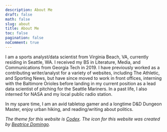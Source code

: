 ```yaml
---
description: About Me
draft: false
math: false
slug: about
title: About Me
toc: false
pagination: false
noComment: true
---
```


I am a sports analyst/data scientist from Virginia Beach, VA, currently residing in Seattle, WA. I received my BS in Literature, Media, and Communications from Georgia Tech in 2019. I have previously worked as a contributing writer/analyst for a variety of websites, including The Athletic, and Sporting News, but have since moved to work in front offices, interning with the Baltimore Orioles before landing in my current position as a lead data scientist of pitching for the Seattle Mariners. In a past life, I also interned for NASA and my local public radio station.

In my spare time, I am an avid tabletop gamer and a longtime D&D Dungeon Master, enjoy urban hiking, and reading/writing about politics.

_The theme for this website is [Codex](https://themes.gohugo.io/hugo-theme-codex/). The icon for this website was created by [Beatrice Domingo](http://beatricedomingo.com/)._